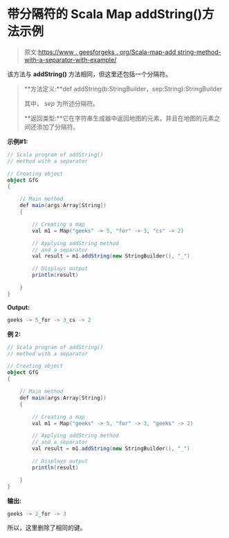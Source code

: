 # 带分隔符的 Scala Map addString()方法示例

> 原文:[https://www . geesforgeks . org/Scala-map-add string-method-with-a-separator-with-example/](https://www.geeksforgeeks.org/scala-map-addstring-method-with-a-separator-with-example/)

该方法与 **addString()** 方法相同，但这里还包括一个分隔符。

> **方法定义:**def addString(b:StringBuilder，sep:String):StringBuilder
> 
> 其中， *sep* 为所述分隔符。
> 
> **返回类型:**它在字符串生成器中返回地图的元素，并且在地图的元素之间还添加了分隔符。

**示例#1:**

```scala
// Scala program of addString()
// method with a separator

// Creating object
object GfG
{ 

    // Main method
    def main(args:Array[String])
    {

        // Creating a map
        val m1 = Map("geeks" -> 5, "for" -> 3, "cs" -> 2)

        // Applying addString method
        // and a separator
        val result = m1.addString(new StringBuilder(), "_") 

        // Displays output
        println(result)

    }
}
```

**Output:**

```scala
geeks -> 5_for -> 3_cs -> 2

```

**例 2:**

```scala
// Scala program of addString()
// method with a separator

// Creating object
object GfG
{ 

    // Main method
    def main(args:Array[String])
    {

        // Creating a map
        val m1 = Map("geeks" -> 5, "for" -> 3, "geeks" -> 2)

        // Applying addString method
        // and a separator
        val result = m1.addString(new StringBuilder(), "_") 

        // Displays output
        println(result)

    }
}
```

**输出:**

```scala
geeks -> 2_for -> 3

```

所以，这里删除了相同的键。